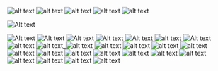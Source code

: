 ![alt text](https://64.media.tumblr.com/621dd3e0e5b1328f7eef4d57a9fa22b7/ec1b2fa83d14c1a7-a1/s100x200/6d41dc5f7b83f52ba5092ab7215e79d0270a2f93.gifv) ![alt text](
https://64.media.tumblr.com/b0ea900094d69f5cc4749e04890628f3/ec1b2fa83d14c1a7-39/s100x200/2efea208e6671b3a05d5ae0a08354eb0b1a67b91.gifv) ![alt text](https://64.media.tumblr.com/47e12305bac6f90296a2a557ea6d85e8/16ec8eee5a6c4ebc-0e/s250x400/d803509dcf9315ae83062a9248932d1d36c84212.gifv) ![alt text](https://64.media.tumblr.com/459cf9ec58ac27dbf3b10d6f0a79893b/254dec1ce103e62a-10/s250x400/45477f14a1eedf0c2c30eb83bdb6e3d0038f9046.gifv) ![alt text](https://64.media.tumblr.com/2cb940105f208b4efbdf529a24b576e3/254dec1ce103e62a-2d/s250x400/379549b13b041cad92a7504b60b580dfac3c2cf4.gifv) 

![Alt text](https://cdn.discordapp.com/attachments/1124209510324646010/1329361243026231307/Untitled30_20250116160214.png?ex=678a0fa2&is=6788be22&hm=1dd0803d034078e8192ba7f5cfa6ee87817f28e745aef2baa749e892b458dd29&)

![Alt text](https://adriansblinkiecollection.neocities.org/e5.gif) ![Alt text](https://adriansblinkiecollection.neocities.org/e6.gif) ![Alt text](https://adriansblinkiecollection.neocities.org/e16.gif) ![Alt text](https://adriansblinkiecollection.neocities.org/e100.gif) ![Alt text](https://adriansblinkiecollection.neocities.org/e94.gif) ![alt text](https://adriansblinkiecollection.neocities.org/e35.gif) ![Alt text](https://adriansblinkiecollection.neocities.org/e21.gif) ![alt text](https://adriansblinkiecollection.neocities.org/e86.gif
) ![alt text](https://adriansblinkiecollection.neocities.org/v3.gif)_![alt text](https://adriansblinkiecollection.neocities.org/e23.gif) ![alt text](https://adriansblinkiecollection.neocities.org/e8.gif) ![alt text](https://adriansblinkiecollection.neocities.org/e9.gif)
![alt text](https://adriansblinkiecollection.neocities.org/e79.gif) ![alt text](https://adriansblinkiecollection.neocities.org/e69.gif) ![alt text](https://adriansblinkiecollection.neocities.org/e80.gif) ![alt text](https://adriansblinkiecollection.neocities.org/e74.gif) ![alt text](https://adriansblinkiecollection.neocities.org/e101.gif) ![alt text](https://adriansblinkiecollection.neocities.org/e110.gif) ![alt text](https://y2k.neocities.org/blinkiez/newbatch/UkWUKyd.gif) ![alt text](https://y2k.neocities.org/blinkiez/tumblr_static_5h66wf2omuosk4g44844kk4c0.gif) ![alt text](https://y2k.neocities.org/blinkiez/tumblr_ovh60hHcNA1wugl5wo2_250.gif) ![alt text](https://y2k.neocities.org/blinkiez/owl.gif) ![alt text](https://64.media.tumblr.com/e3c5b1a644030aca360f9e25cb575971/6521b4de6f9ba744-52/s250x400/62c88e15b2cad7f718a25aec8e313ef76df11d13.gifv) ![alt text](https://64.media.tumblr.com/c60f1047ece9d8bb70ce9b1aaf02267e/2e1a9d1f410f78e1-37/s100x200/a1daeae104179a95d562e13de877235a4a41aa87.gifv) ![alt text](https://64.media.tumblr.com/b89aa00b87d114fc627595464949d51c/6521b4de6f9ba744-44/s250x400/06b545253402491d6e1a59a938ad1f2246f8cf1e.gifv) 
